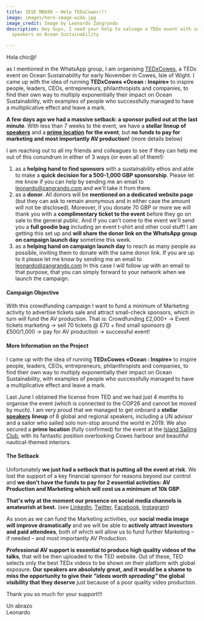 ```yaml
---
title: IESE MBA99 – Help TEDxCowes!!!
image: images/hero-image-wide.jpg
image_credit: Image by Leonardo Zangrando
description: Hey Guys, I need your help to salvage a TEDx event with some powerful
  speakers on Ocean Sustainability

---
```

Hola chic@!

as I mentioned in the WhatsApp group, I am organising [TEDxCowes](https://TEDxCowes.com), a TEDx event on Ocean Sustainability for early November in Cowes, Isle of Wight. I came up with the idea of running **TEDxCowes «Ocean : Inspire»** to inspire people, leaders, CEOs, entrepreneurs, philanthropists and companies, to find their own way to multiply exponentially their impact on Ocean Sustainability, with examples of people who successfully managed to have a multiplicative effect and leave a mark.

**A few days ago we had a massive setback: a sponsor pulled out at the last minute**. With less than 7 weeks to the event, we have a **stellar lineup of** [**speakers**](https://www.tedxcowes.com/#team) and a [**prime location**](https://islandsc.org.uk) **for the event**, but **no funds to pay for marketing and most importantly AV production!** (more details below)

I am reaching out to all my friends and colleagues to see if they can help me out of this conundrum in either of 3 ways (or even all of them!):

1. as a **helping hand to find sponsors** with a sustainability ethos and able to make a **quick decision for a 500-1,000 GBP sponsorship**. Please let me know if you can help by sending me an email to [leonardo@zangrando.com](mailto:leonardo@zangrando.com) and we'll take it from there.
2. as a **donor**. All donors will be **mentioned on a dedicated website page** (but they can ask to remain anonymous and in either case the amount will not be disclosed). Moreover, if you donate 70 GBP or more we will thank you with a **complimentary ticket to the event** before they go on sale to the general public. And if you can't come to the event we'll send you a **full goodie bag** including an event t-shirt and other cool stuff! I am getting this set up and **will share the donor link on the WhatsApp group on campaign launch day** sometime this week.
3. as a **helping hand on campaign launch day** to reach as many people as possible, inviting them to donate with the same donor link. If you are up to it please let me know by sending me an email to [leonardo@zangrando.com](mailto:leonardo@zangrando.com) In this case I will follow up with an email to that purpose, that you can simply forward to your network when we launch the campaign.

#### Campaign Objective

With this crowdfunding campaign I want to fund a minimum of Marketing activity to advertise tickets sale and attract small-check sponsors, which in turn will fund the AV production. That is: Crowdfunding £2,000+ -> Event tickets marketing -> sell 70 tickets @ £70 + find small sponsors @ £500/1,000 -> pay for AV production -> successful event!

#### More Information on the Project

I came up with the idea of running **TEDxCowes «Ocean : Inspire»** to inspire people, leaders, CEOs, entrepreneurs, philanthropists and companies, to find their own way to multiply exponentially their impact on Ocean Sustainability, with examples of people who successfully managed to have a multiplicative effect and leave a mark.

Last June I obtained the license from TED and we had just 4 months to organise the event (which is connected to the COP26 and cannot be moved by much). I am very proud that we managed to get onboard a **stellar** [**speakers**](https://www.tedxcowes.com/#team) **lineup** of 8 global and regional speakers, including a UN advisor and a sailor who sailed solo non-stop around the world in 2019. We also secured a **prime location** (fully confirmed) for the event at the [Island Sailing Club](https://islandsc.org.uk), with its fantastic position overlooking Cowes harbour and beautiful nautical-themed interiors.

#### The Setback

Unfortunately **we just had a setback that is putting all the event at risk**. We lost the support of a key financial sponsor for reasons beyond our control and **we don’t have the funds to pay for 2 essential activities: AV Production and Marketing which will cost us a minimum of 10k GBP**.  
  
**That's why at the moment our presence on social media channels is amateurish at best.** (see [LinkedIn](https://www.linkedin.com/company/tedxcowes/), [Twitter](https://twitter.com/TEDxCowes), [Facebook](https://facebook.com/TEDxCowes), [Instagram](https://instagram.com/TEDxCowes))

As soon as we can fund the Marketing activities, our **social media image will improve dramatically** and we will be able to **actively attract investors and paid attendees**, both of which will allow us to fund further Marketing – if needed – and most importantly AV Production.

**Professional AV support is essential to produce high quality videos of the talks**, that will be then uploaded to the TED website. Out of these, TED selects only the best TEDx videos to be shown on their platform with global exposure. **Our speakers are absolutely great, and it would be a shame to miss the opportunity to give their _"ideas worth spreading"_ the global visibility that they deserve** just because of a poor quality video production.

Thank you so much for your support!!!

Un abrazo  
Leonardo